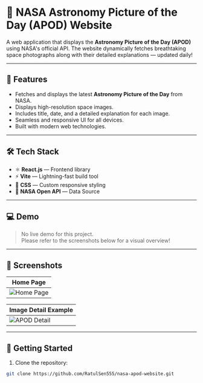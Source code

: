 # 🚀 NASA Astronomy Picture of the Day (APOD) Website

A web application that displays the **Astronomy Picture of the Day (APOD)** using NASA's official API. The website dynamically fetches breathtaking space photographs along with their detailed explanations — updated daily!

---

## 🌌 Features

- Fetches and displays the latest **Astronomy Picture of the Day** from NASA.
- Displays high-resolution space images.
- Includes title, date, and a detailed explanation for each image.
- Seamless and responsive UI for all devices.
- Built with modern web technologies.

---

## 🛠️ Tech Stack

- ⚛️ **React.js** — Frontend library
- ⚡ **Vite** — Lightning-fast build tool
- 💅 **CSS** — Custom responsive styling
- 🔗 **NASA Open API** — Data Source

---

## 💻 Demo

> No live demo for this project.  
Please refer to the screenshots below for a visual overview!

---

## 📸 Screenshots

| Home Page |
|-----------|
| ![Home Page](./assets/screenshots/homepage.png) |

| Image Detail Example |
|----------------------|
| ![APOD Detail](./assets/screenshots/apod-detail.png) |

---

## 🚀 Getting Started

1. Clone the repository:
```bash
git clone https://github.com/RatulSen555/nasa-apod-website.git

